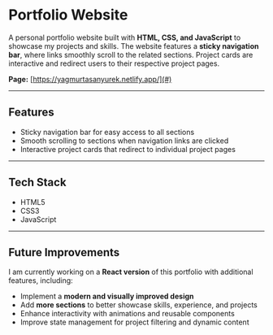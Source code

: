 # Portfolio Website

A personal portfolio website built with **HTML, CSS, and JavaScript** to showcase my projects and skills. The website features a **sticky navigation bar**, where links smoothly scroll to the related sections. Project cards are interactive and redirect users to their respective project pages.

**Page:** [https://yagmurtasanyurek.netlify.app/](#)

---

## Features

- Sticky navigation bar for easy access to all sections
- Smooth scrolling to sections when navigation links are clicked
- Interactive project cards that redirect to individual project pages

---

## Tech Stack

- HTML5
- CSS3
- JavaScript

---

## Future Improvements

I am currently working on a **React version** of this portfolio with additional features, including:

- Implement a **modern and visually improved design**
- Add **more sections** to better showcase skills, experience, and projects
- Enhance interactivity with animations and reusable components
- Improve state management for project filtering and dynamic content
